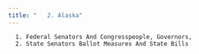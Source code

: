 ```yaml
---
title: "   2. Alaska"
---
```



      1. Federal Senators And Congresspeople, Governors,
      2. State Senators Ballot Measures And State Bills
